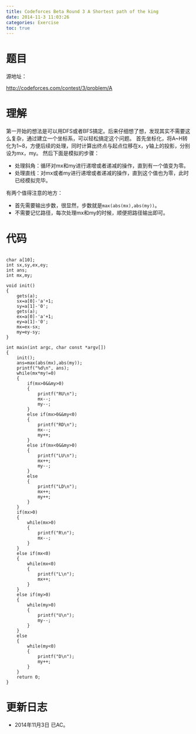 ```yaml
---
title: Codeforces Beta Round 3 A Shortest path of the king
date: 2014-11-3 11:03:26
categories: Exercise
toc: true
---
```

# 题目
源地址：

http://codeforces.com/contest/3/problem/A

# 理解
第一开始的想法是可以用DFS或者BFS搞定。后来仔细想了想，发现其实不需要这么复杂，通过建立一个坐标系，可以轻松搞定这个问题。
首先坐标化，将A~H转化为1~8，方便后续的处理，同时计算出终点与起点位移在x，y轴上的投影，分别设为mx，my。
然后下面是模拟的步骤：
- 处理斜角：循环对mx和my进行递增或者递减的操作，直到有一个值变为零。
- 处理直线：对mx或者my进行递增或者递减的操作，直到这个值也为零，此时已经模拟完毕。

有两个值得注意的地方：
- 首先需要输出步数，很显然，步数就是`max(abs(mx),abs(my))`。
- 不需要记忆路径，每次处理mx和my的时候，顺便把路径输出即可。

<!-- more -->

# 代码

```

char a[10];
int sx,sy,ex,ey;
int ans;
int mx,my;

void init()
{
    gets(a);
    sx=a[0]-'a'+1;
    sy=a[1]-'0';
    gets(a);
    ex=a[0]-'a'+1;
    ey=a[1]-'0';
    mx=ex-sx;
    my=ey-sy;
}

int main(int argc, char const *argv[])
{
    init();
    ans=max(abs(mx),abs(my));
    printf("%d\n", ans);
    while(mx*my!=0)
    {
        if(mx>0&&my>0)
        {
            printf("RU\n");
            mx--;
            my--;
        }
        else if(mx>0&&my<0)
        {
            printf("RD\n");
            mx--;
            my++;
        }
        else if(mx<0&&my>0)
        {
            printf("LU\n");
            mx++;
            my--;
        }
        else
        {
            printf("LD\n");
            mx++;
            my++;
        }
    }
    if(mx>0)
    {
        while(mx>0)
        {
            printf("R\n");
            mx--;
        }
    }
    else if(mx<0)
    {
        while(mx<0)
        {
            printf("L\n");
            mx++;
        }
    }
    else if(my>0)
    {
        while(my>0)
        {
            printf("U\n");
            my--;
        }
    }
    else
    {
        while(my<0)
        {
            printf("D\n");
            my++;
        }
    }
	return 0;
}

```

# 更新日志
- 2014年11月3日 已AC。